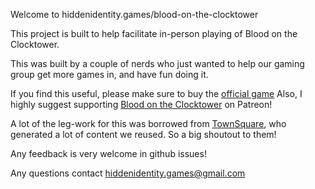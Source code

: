 Welcome to hiddenidentity.games/blood-on-the-clocktower

This project is built to help facilitate in-person playing of Blood on the Clocktower.

This was built by a couple of nerds who just wanted to help our gaming group get more games in, and have fun doing it.

If you find this useful, please make sure to buy the [official game](https://bloodontheclocktower.com/about-us)
Also, I highly suggest supporting [Blood on the Clocktower](https://www.patreon.com/botconline/posts) on Patreon!

A lot of the leg-work for this was borrowed from [TownSquare](https://github.com/bra1n/townsquare), who generated a lot of content we reused. So a big shoutout to them!

Any feedback is very welcome in github issues!

Any questions contact hiddenidentity.games@gmail.com
